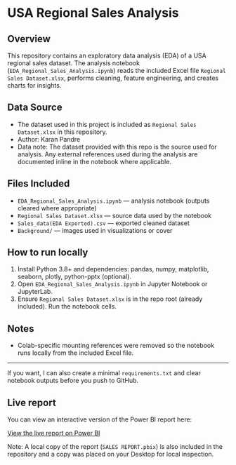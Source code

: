 # USA Regional Sales Analysis

## Overview
This repository contains an exploratory data analysis (EDA) of a USA regional sales dataset. The analysis notebook (`EDA_Regional_Sales_Analysis.ipynb`) reads the included Excel file `Regional Sales Dataset.xlsx`, performs cleaning, feature engineering, and creates charts for insights.

## Data Source
- The dataset used in this project is included as `Regional Sales Dataset.xlsx` in this repository.
- Author: Karan Pandre
- Data note: The dataset provided with this repo is the source used for analysis. Any external references used during the analysis are documented inline in the notebook where applicable.

## Files Included
- `EDA_Regional_Sales_Analysis.ipynb` — analysis notebook (outputs cleared where appropriate)
- `Regional Sales Dataset.xlsx` — source data used by the notebook
- `Sales_data(EDA Exported).csv` — exported cleaned dataset
- `Background/` — images used in visualizations or cover

## How to run locally
1. Install Python 3.8+ and dependencies: pandas, numpy, matplotlib, seaborn, plotly, python-pptx (optional).
2. Open `EDA_Regional_Sales_Analysis.ipynb` in Jupyter Notebook or JupyterLab.
3. Ensure `Regional Sales Dataset.xlsx` is in the repo root (already included). Run the notebook cells.

## Notes
- Colab-specific mounting references were removed so the notebook runs locally from the included Excel file.

---

If you want, I can also create a minimal `requirements.txt` and clear notebook outputs before you push to GitHub.

## Live report
You can view an interactive version of the Power BI report here:

[View the live report on Power BI]([https://app.powerbi.com/view?r=eyJrIjoiNzkzOGM0MDYtY2MyNS00N2UwLWExM2QtNDQxNGU4MjFkNTNiIiwidCI6IjZiYWI3NzY1LWMzODctNGQwZC05YmU3LTdmNTY3OTI1MTU5NCIsImMiOjEwfQ%3D%3D&embedImagePlaceholder=true](https://app.powerbi.com/view?r=eyJrIjoiNzkzOGM0MDYtY2MyNS00N2UwLWExM2QtNDQxNGU4MjFkNTNiIiwidCI6IjZiYWI3NzY1LWMzODctNGQwZC05YmU3LTdmNTY3OTI1MTU5NCIsImMiOjEwfQ%3D%3D&embedImagePlaceholder=true))

Note: A local copy of the report (`SALES REPORT.pbix`) is also included in the repository and a copy was placed on your Desktop for local inspection.

